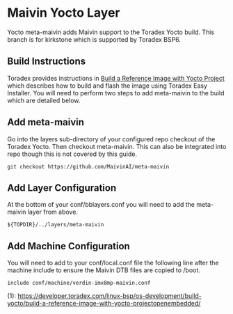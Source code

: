 # Maivin Yocto Layer

Yocto meta-maivin adds Maivin support to the Toradex Yocto build.  This branch is for kirkstone which is supported by Toradex BSP6.

## Build Instructions

Toradex provides instructions in [Build a Reference Image with Yocto Project](1) which describes how to build and flash the image using Toradex Easy Installer.  You will need to perform two steps to add meta-maivin to the build which are detailed below.

## Add meta-maivin

Go into the layers sub-directory of your configured repo checkout of the Toradex Yocto.  Then checkout meta-maivin.  This can also be integrated into repo though this is not covered by this guide.

```
git checkout https://github.com/MaivinAI/meta-maivin
```

## Add Layer Configuration

At the bottom of your conf/bblayers.conf you will need to add the meta-maivin layer from above.

```
${TOPDIR}/../layers/meta-maivin
```

## Add Machine Configuration

You will need to add to your conf/local.conf file the following line after the machine include to ensure the Maivin DTB files are copied to /boot.

```
include conf/machine/verdin-imx8mp-maivin.conf
```

(1): https://developer.toradex.com/linux-bsp/os-development/build-yocto/build-a-reference-image-with-yocto-projectopenembedded/
